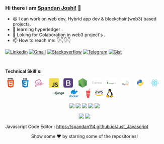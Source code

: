 ### Hi there i am [Spandan Joshi!](https://spandan114.github.io/spandanjoshi-portfolio/) 👋
- 😃 I can work on web dev, Hybrid app dev & blockchain(web3) based projects.
- 🌱 learning hyperledger . 
- 💬 Loking for Colaboration in web3 project's .
- 📫 How to reach me: 👇👇👇👇

[![Linkedin](https://img.shields.io/badge/-LinkedIn-blue?style=for-the-badge&logo=Linkedin&logoColor=white)](https://www.linkedin.com/in/spandan-joshi-39ba94171/)
[![Gmail](https://img.shields.io/badge/-Gmail-c14438?style=for-the-badge&logo=Gmail&logoColor=white)](mailto:spandanj685@gmail.com)
[![Stackoverflow](https://img.shields.io/badge/-Stackoverflow-F58025?style=for-the-badge&logo=stackoverflow&logoColor=white)](https://stackoverflow.com/users/12977733/spandan-joshi)
[![Telegram](https://img.shields.io/badge/-Telegram-26A5E4?style=for-the-badge&logo=Telegram&logoColor=white)](https://telegram.me/Spandan114)
[![Gist](https://img.shields.io/badge/-Gist-181717?style=for-the-badge&logo=github&logoColor=white)](https://gist.github.com/spandan114)

&nbsp;


**Technical Skill's:**  

<p align="center">
<img height="30" src="https://raw.githubusercontent.com/github/explore/80688e429a7d4ef2fca1e82350fe8e3517d3494d/topics/html/html.png">&nbsp;&nbsp;&nbsp;
<img height="30" src="https://raw.githubusercontent.com/github/explore/80688e429a7d4ef2fca1e82350fe8e3517d3494d/topics/css/css.png">&nbsp;&nbsp;&nbsp;
<img height="30" src="https://raw.githubusercontent.com/github/explore/80688e429a7d4ef2fca1e82350fe8e3517d3494d/topics/sass/sass.png">&nbsp;&nbsp;&nbsp;
  <img height="30" src="https://raw.githubusercontent.com/github/explore/80688e429a7d4ef2fca1e82350fe8e3517d3494d/topics/javascript/javascript.png">&nbsp;&nbsp;&nbsp;
<img height="30" src="https://raw.githubusercontent.com/github/explore/80688e429a7d4ef2fca1e82350fe8e3517d3494d/topics/bootstrap/bootstrap.png">&nbsp;&nbsp;&nbsp;
<img height="30" src="https://raw.githubusercontent.com/github/explore/80688e429a7d4ef2fca1e82350fe8e3517d3494d/topics/nodejs/nodejs.png">&nbsp;&nbsp;&nbsp;
<img height="30" src="https://raw.githubusercontent.com/github/explore/80688e429a7d4ef2fca1e82350fe8e3517d3494d/topics/express/express.png">&nbsp;&nbsp;&nbsp;
<img height="30" src="https://raw.githubusercontent.com/github/explore/80688e429a7d4ef2fca1e82350fe8e3517d3494d/topics/mongodb/mongodb.png">&nbsp;&nbsp;&nbsp;
<img height="30" src="https://raw.githubusercontent.com/github/explore/80688e429a7d4ef2fca1e82350fe8e3517d3494d/topics/mysql/mysql.png">&nbsp;&nbsp;&nbsp;
<img height="30" src="https://raw.githubusercontent.com/github/explore/80688e429a7d4ef2fca1e82350fe8e3517d3494d/topics/python/python.png">&nbsp;&nbsp;&nbsp;
<img height="30" src="https://raw.githubusercontent.com/github/explore/80688e429a7d4ef2fca1e82350fe8e3517d3494d/topics/react/react.png">&nbsp;&nbsp;&nbsp;
<img height="30" src="https://raw.githubusercontent.com/github/explore/80688e429a7d4ef2fca1e82350fe8e3517d3494d/topics/django/django.png">&nbsp;&nbsp;&nbsp;
<img height="30" src="https://raw.githubusercontent.com/github/explore/80688e429a7d4ef2fca1e82350fe8e3517d3494d/topics/docker/docker.png">&nbsp;&nbsp;&nbsp;
<img height="30" src="https://raw.githubusercontent.com/github/explore/80688e429a7d4ef2fca1e82350fe8e3517d3494d/topics/gulp/gulp.png">
<img height="30" src="https://raw.githubusercontent.com/github/explore/80688e429a7d4ef2fca1e82350fe8e3517d3494d/topics/aws/aws.png">
<img height="30" src="https://raw.githubusercontent.com/github/explore/80688e429a7d4ef2fca1e82350fe8e3517d3494d/topics/linux/linux.png">
  </p>
<p align="center">
  <img height="30" src="https://cdn.icon-icons.com/icons2/2107/PNG/512/file_type_solidity_icon_130156.png">
  <img height="30" src="https://www.trufflesuite.com/img/truffle-logo-light.svg">
  <img height="30" src="https://www.trufflesuite.com/img/ganache-logomark.svg">
  <img height="30" src="https://www.logo.wine/a/logo/Ethereum/Ethereum-Logo.wine.svg">
  <img height="30" src="https://i.imgur.com/GX0qzK1.jpeg">
</p>



<p align="center">
  <img width="48%" src="https://github-readme-stats.vercel.app/api?username=spandan114&show_icons=true&theme=tokyonight" />
  <img width="48%" src="https://github-readme-streak-stats.herokuapp.com/?user=spandan114&theme=tokyonight" />
</p>

<p>Javascript Code Editor : <a href="https://spandan114.github.io/Just_Javascript/">https://spandan114.github.io/Just_Javascript</a></p>

<div align="center">
Show some ❤️ by starring some of the repositories!
</div>
